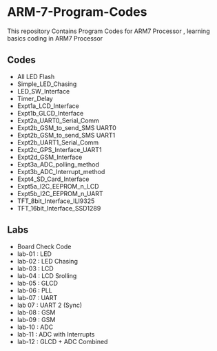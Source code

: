 # ARM-7-Program-Codes
 This repository Contains Program Codes for ARM7 Processor , learning basics coding in ARM7 Processor
 
## Codes
- All LED Flash
- Simple_LED_Chasing
- LED_SW_Interface
- Timer_Delay
- Expt1a_LCD_Interface
- Expt1b_GLCD_Interface
- Expt2a_UART0_Serial_Comm
- Expt2b_GSM_to_send_SMS UART0
- Expt2b_GSM_to_send_SMS UART1
- Expt2b_UART1_Serial_Comm
- Expt2c_GPS_Interface_UART1
- Expt2d_GSM_Interface
- Expt3a_ADC_polling_method
- Expt3b_ADC_Interrupt_method
- Expt4_SD_Card_Interface
- Expt5a_I2C_EEPROM_n_LCD
- Expt5b_I2C_EEPROM_n_UART
- TFT_8bit_Interface_ILI9325
- TFT_16bit_Interface_SSD1289

## Labs
- Board Check Code
- lab-01 : LED
- lab-02 : LED Chasing
- lab-03 : LCD
- lab-04 : LCD Srolling
- lab-05 : GLCD
- lab-06 : PLL
- lab-07 : UART
- lab 07 : UART 2 (Sync)
- lab-08 : GSM
- lab-09 : GSM
- lab-10 : ADC
- lab-11 : ADC with Interrupts
- lab-12 : GLCD + ADC Combined
